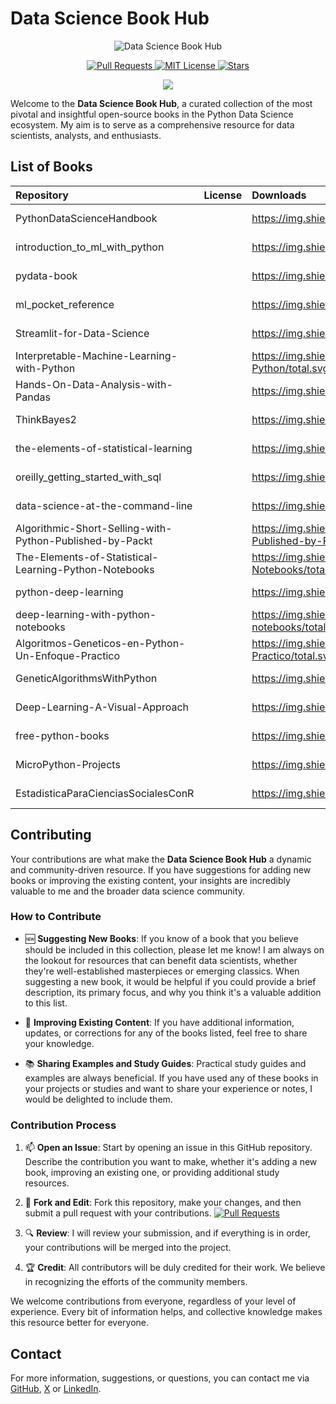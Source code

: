 
# Data Science Book Hub

<p align="center">
  <img src="https://repository-images.githubusercontent.com/785671470/0d570f2c-bb61-4c49-9b99-7fe2eda6b125" alt="Data Science Book Hub">
</p>

<p align="center">
  <a href="https://github.com/imarranz/data-science-book-hub/pulls">
    <img src="https://img.shields.io/badge/PRs-welcome-brightgreen.svg?longCache=true" alt="Pull Requests">
  </a>
  <a href="LICENSE.md">
    <img src="https://img.shields.io/badge/License-MIT-red.svg?longCache=true" alt="MIT License">
  </a>
   <a href="https://github.com/imarranz/data-science-book-hub"><img src="https://img.shields.io/github/stars/imarranz/data-science-book-hub" alt="Stars"/></a>
  </a>
</p>

<p align="center">
  <a href="https://twitter.com/imarranz" target="_blank">
    <img src="https://img.shields.io/twitter/follow/imarranz.svg?logo=twitter">
  </a>
</p>

Welcome to the **Data Science Book Hub**, a curated collection of the most pivotal and insightful open-source books in the Python Data Science ecosystem. My aim is to serve as a comprehensive resource for data scientists, analysts, and enthusiasts.

## List of Books
| Repository | License | Downloads | Stars | Followers |
|:-|:-|:-|:-|:-|
| PythonDataScienceHandbook | <img src="https://img.shields.io/github/license/jakevdp/PythonDataScienceHandbook.svg" alt = ""/> | https://img.shields.io/github/downloads/jakevdp/PythonDataScienceHandbook/total.svg | https://img.shields.io/github/stars/jakevdp/PythonDataScienceHandbook.svg | https://img.shields.io/github/followers/jakevdp.svg?style=social&label=Follow&maxAge=2592000 |
| introduction_to_ml_with_python | <img src="https://img.shields.io/github/license/amueller/introduction_to_ml_with_python.svg" alt = ""/> | https://img.shields.io/github/downloads/amueller/introduction_to_ml_with_python/total.svg | https://img.shields.io/github/stars/amueller/introduction_to_ml_with_python.svg | https://img.shields.io/github/followers/amueller.svg?style=social&label=Follow&maxAge=2592000 |
| pydata-book | <img src="https://img.shields.io/github/license/wesm/pydata-book.svg" alt = ""/> | https://img.shields.io/github/downloads/wesm/pydata-book/total.svg | https://img.shields.io/github/stars/wesm/pydata-book.svg | https://img.shields.io/github/followers/wesm.svg?style=social&label=Follow&maxAge=2592000 |
| ml_pocket_reference | <img src="https://img.shields.io/github/license/mattharrison/ml_pocket_reference.svg" alt = ""/> | https://img.shields.io/github/downloads/mattharrison/ml_pocket_reference/total.svg | https://img.shields.io/github/stars/mattharrison/ml_pocket_reference.svg | https://img.shields.io/github/followers/mattharrison.svg?style=social&label=Follow&maxAge=2592000 |
| Streamlit-for-Data-Science | <img src="https://img.shields.io/github/license/tylerjrichards/Streamlit-for-Data-Science.svg" alt = ""/> | https://img.shields.io/github/downloads/tylerjrichards/Streamlit-for-Data-Science/total.svg | https://img.shields.io/github/stars/tylerjrichards/Streamlit-for-Data-Science.svg | https://img.shields.io/github/followers/tylerjrichards.svg?style=social&label=Follow&maxAge=2592000 |
| Interpretable-Machine-Learning-with-Python | <img src="https://img.shields.io/github/license/PacktPublishing/Interpretable-Machine-Learning-with-Python.svg" alt = ""/> | https://img.shields.io/github/downloads/PacktPublishing/Interpretable-Machine-Learning-with-Python/total.svg | https://img.shields.io/github/stars/PacktPublishing/Interpretable-Machine-Learning-with-Python.svg | https://img.shields.io/github/followers/PacktPublishing.svg?style=social&label=Follow&maxAge=2592000 |
| Hands-On-Data-Analysis-with-Pandas | <img src="https://img.shields.io/github/license/stefmolin/Hands-On-Data-Analysis-with-Pandas.svg" alt = ""/> | https://img.shields.io/github/downloads/stefmolin/Hands-On-Data-Analysis-with-Pandas/total.svg | https://img.shields.io/github/stars/stefmolin/Hands-On-Data-Analysis-with-Pandas.svg | https://img.shields.io/github/followers/stefmolin.svg?style=social&label=Follow&maxAge=2592000 |
| ThinkBayes2 | <img src="https://img.shields.io/github/license/AllenDowney/ThinkBayes2.svg" alt = ""/> | https://img.shields.io/github/downloads/AllenDowney/ThinkBayes2/total.svg | https://img.shields.io/github/stars/AllenDowney/ThinkBayes2.svg | https://img.shields.io/github/followers/AllenDowney.svg?style=social&label=Follow&maxAge=2592000 |
| the-elements-of-statistical-learning | <img src="https://img.shields.io/github/license/maitbayev/the-elements-of-statistical-learning.svg" alt = ""/> | https://img.shields.io/github/downloads/maitbayev/the-elements-of-statistical-learning/total.svg | https://img.shields.io/github/stars/maitbayev/the-elements-of-statistical-learning.svg | https://img.shields.io/github/followers/maitbayev.svg?style=social&label=Follow&maxAge=2592000 |
| oreilly_getting_started_with_sql | <img src="https://img.shields.io/github/license/thomasnield/oreilly_getting_started_with_sql.svg" alt = ""/> | https://img.shields.io/github/downloads/thomasnield/oreilly_getting_started_with_sql/total.svg | https://img.shields.io/github/stars/thomasnield/oreilly_getting_started_with_sql.svg | https://img.shields.io/github/followers/thomasnield.svg?style=social&label=Follow&maxAge=2592000 |
| data-science-at-the-command-line | <img src="https://img.shields.io/github/license/jeroenjanssens/data-science-at-the-command-line.svg" alt = ""/> | https://img.shields.io/github/downloads/jeroenjanssens/data-science-at-the-command-line/total.svg | https://img.shields.io/github/stars/jeroenjanssens/data-science-at-the-command-line.svg | https://img.shields.io/github/followers/jeroenjanssens.svg?style=social&label=Follow&maxAge=2592000 |
| Algorithmic-Short-Selling-with-Python-Published-by-Packt | <img src="https://img.shields.io/github/license/PacktPublishing/Algorithmic-Short-Selling-with-Python-Published-by-Packt.svg" alt = ""/> | https://img.shields.io/github/downloads/PacktPublishing/Algorithmic-Short-Selling-with-Python-Published-by-Packt/total.svg | https://img.shields.io/github/stars/PacktPublishing/Algorithmic-Short-Selling-with-Python-Published-by-Packt.svg | https://img.shields.io/github/followers/PacktPublishing.svg?style=social&label=Follow&maxAge=2592000 |
| The-Elements-of-Statistical-Learning-Python-Notebooks | <img src="https://img.shields.io/github/license/empathy87/The-Elements-of-Statistical-Learning-Python-Notebooks.svg" alt = ""/> | https://img.shields.io/github/downloads/empathy87/The-Elements-of-Statistical-Learning-Python-Notebooks/total.svg | https://img.shields.io/github/stars/empathy87/The-Elements-of-Statistical-Learning-Python-Notebooks.svg | https://img.shields.io/github/followers/empathy87.svg?style=social&label=Follow&maxAge=2592000 |
| python-deep-learning | <img src="https://img.shields.io/github/license/jorditorresBCN/python-deep-learning.svg" alt = ""/> | https://img.shields.io/github/downloads/jorditorresBCN/python-deep-learning/total.svg | https://img.shields.io/github/stars/jorditorresBCN/python-deep-learning.svg | https://img.shields.io/github/followers/jorditorresBCN.svg?style=social&label=Follow&maxAge=2592000 |
| deep-learning-with-python-notebooks | <img src="https://img.shields.io/github/license/jorditorresBCN/deep-learning-with-python-notebooks.svg" alt = ""/> | https://img.shields.io/github/downloads/jorditorresBCN/deep-learning-with-python-notebooks/total.svg | https://img.shields.io/github/stars/jorditorresBCN/deep-learning-with-python-notebooks.svg | https://img.shields.io/github/followers/jorditorresBCN.svg?style=social&label=Follow&maxAge=2592000 |
| Algoritmos-Geneticos-en-Python-Un-Enfoque-Practico | <img src="https://img.shields.io/github/license/Dany503/Algoritmos-Geneticos-en-Python-Un-Enfoque-Practico.svg" alt = ""/> | https://img.shields.io/github/downloads/Dany503/Algoritmos-Geneticos-en-Python-Un-Enfoque-Practico/total.svg | https://img.shields.io/github/stars/Dany503/Algoritmos-Geneticos-en-Python-Un-Enfoque-Practico.svg | https://img.shields.io/github/followers/Dany503.svg?style=social&label=Follow&maxAge=2592000 |
| GeneticAlgorithmsWithPython | <img src="https://img.shields.io/github/license/handcraftsman/GeneticAlgorithmsWithPython.svg" alt = ""/> | https://img.shields.io/github/downloads/handcraftsman/GeneticAlgorithmsWithPython/total.svg | https://img.shields.io/github/stars/handcraftsman/GeneticAlgorithmsWithPython.svg | https://img.shields.io/github/followers/handcraftsman.svg?style=social&label=Follow&maxAge=2592000 |
| Deep-Learning-A-Visual-Approach | <img src="https://img.shields.io/github/license/blueberrymusic/Deep-Learning-A-Visual-Approach.svg" alt = ""/> | https://img.shields.io/github/downloads/blueberrymusic/Deep-Learning-A-Visual-Approach/total.svg | https://img.shields.io/github/stars/blueberrymusic/Deep-Learning-A-Visual-Approach.svg | https://img.shields.io/github/followers/blueberrymusic.svg?style=social&label=Follow&maxAge=2592000 |
| free-python-books | <img src="https://img.shields.io/github/license/pamoroso/free-python-books.svg" alt = ""/> | https://img.shields.io/github/downloads/pamoroso/free-python-books/total.svg | https://img.shields.io/github/stars/pamoroso/free-python-books.svg | https://img.shields.io/github/followers/pamoroso.svg?style=social&label=Follow&maxAge=2592000 |
| MicroPython-Projects | <img src="https://img.shields.io/github/license/PacktPublishing/MicroPython-Projects.svg" alt = ""/> | https://img.shields.io/github/downloads/PacktPublishing/MicroPython-Projects/total.svg | https://img.shields.io/github/stars/PacktPublishing/MicroPython-Projects.svg | https://img.shields.io/github/followers/PacktPublishing.svg?style=social&label=Follow&maxAge=2592000 |
| EstadisticaParaCienciasSocialesConR | <img src="https://img.shields.io/github/license/jcrodriguez1989/EstadisticaParaCienciasSocialesConR.svg" alt = ""/> | https://img.shields.io/github/downloads/jcrodriguez1989/EstadisticaParaCienciasSocialesConR/total.svg | https://img.shields.io/github/stars/jcrodriguez1989/EstadisticaParaCienciasSocialesConR.svg | https://img.shields.io/github/followers/jcrodriguez1989.svg?style=social&label=Follow&maxAge=2592000 |


## Contributing

Your contributions are what make the **Data Science Book Hub** a dynamic and community-driven resource. If you have suggestions for adding new books or improving the existing content, your insights are incredibly valuable to me and the broader data science community.

### How to Contribute

  - :new: **Suggesting New Books**: If you know of a book that you believe should be included in this collection, please let me know! I am always on the lookout for resources that can benefit data scientists, whether they're well-established masterpieces or emerging classics. When suggesting a new book, it would be helpful if you could provide a brief description, its primary focus, and why you think it's a valuable addition to this list.

  - :pencil: **Improving Existing Content**: If you have additional information, updates, or corrections for any of the books listed, feel free to share your knowledge.

  - :books: **Sharing Examples and Study Guides**: Practical study guides and examples are always beneficial. If you have used any of these books in your projects or studies and want to share your experience or notes, I would be delighted to include them.

### Contribution Process

  1. :mailbox: **Open an Issue**: Start by opening an issue in this GitHub repository. Describe the contribution you want to make, whether it's adding a new book, improving an existing one, or providing additional study resources.

  2. :fork_and_knife: **Fork and Edit**: Fork this repository, make your changes, and then submit a pull request with your contributions. <a href="https://github.com/imarranz/data-science-book-hub/pulls"><img src="https://img.shields.io/badge/PRs-welcome-brightgreen.svg?longCache=true" alt="Pull Requests"></a>

  3. :mag: **Review**: I will review your submission, and if everything is in order, your contributions will be merged into the project.

  4. :trophy: **Credit**: All contributors will be duly credited for their work. We believe in recognizing the efforts of the community members.

We welcome contributions from everyone, regardless of your level of experience. Every bit of information helps, and collective knowledge makes this resource better for everyone.

## Contact

For more information, suggestions, or questions, you can contact me via [GitHub](https://github.com/imarranz/), [X](https://twitter.com/imarranz) or [LinkedIn](https://www.linkedin.com/in/ibon-mart%C3%ADnez-arranz/).
